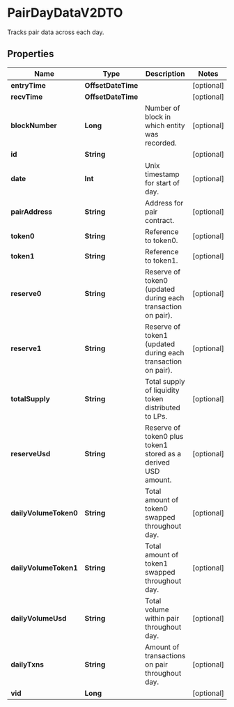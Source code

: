

# PairDayDataV2DTO

Tracks pair data across each day.

## Properties

Name | Type | Description | Notes
------------ | ------------- | ------------- | -------------
**entryTime** | **OffsetDateTime** |  |  [optional]
**recvTime** | **OffsetDateTime** |  |  [optional]
**blockNumber** | **Long** | Number of block in which entity was recorded. |  [optional]
**id** | **String** |  |  [optional]
**date** | **Int** | Unix timestamp for start of day. |  [optional]
**pairAddress** | **String** | Address for pair contract. |  [optional]
**token0** | **String** | Reference to token0. |  [optional]
**token1** | **String** | Reference to token1. |  [optional]
**reserve0** | **String** | Reserve of token0 (updated during each transaction on pair). |  [optional]
**reserve1** | **String** | Reserve of token1 (updated during each transaction on pair). |  [optional]
**totalSupply** | **String** | Total supply of liquidity token distributed to LPs. |  [optional]
**reserveUsd** | **String** | Reserve of token0 plus token1 stored as a derived USD amount. |  [optional]
**dailyVolumeToken0** | **String** | Total amount of token0 swapped throughout day. |  [optional]
**dailyVolumeToken1** | **String** | Total amount of token1 swapped throughout day. |  [optional]
**dailyVolumeUsd** | **String** | Total volume within pair throughout day. |  [optional]
**dailyTxns** | **String** | Amount of transactions on pair throughout day. |  [optional]
**vid** | **Long** |  |  [optional]



